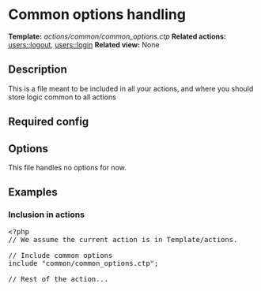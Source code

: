 # Common options handling
<i class="icon-file"></i> **Template:** *actions/common/common_options.ctp*
<i class="icon-cogs"></i> **Related actions:** [users::logout](../actions.users_logout.md/docs:template), [users::login](../actions.users_login.md/docs:template)
<i class="icon-eye-close"></i> **Related view:** None

## Description
This is a file meant to be included in all your actions, and where you should store logic
common to all actions

## Required config

## Options
This file handles no options for now.
## Examples

### Inclusion in actions
<pre class="syntax php-script">
&lt;?php
// We assume the current action is in Template/actions.

// Include common options
include "common/common_options.ctp";

// Rest of the action...
</pre>
